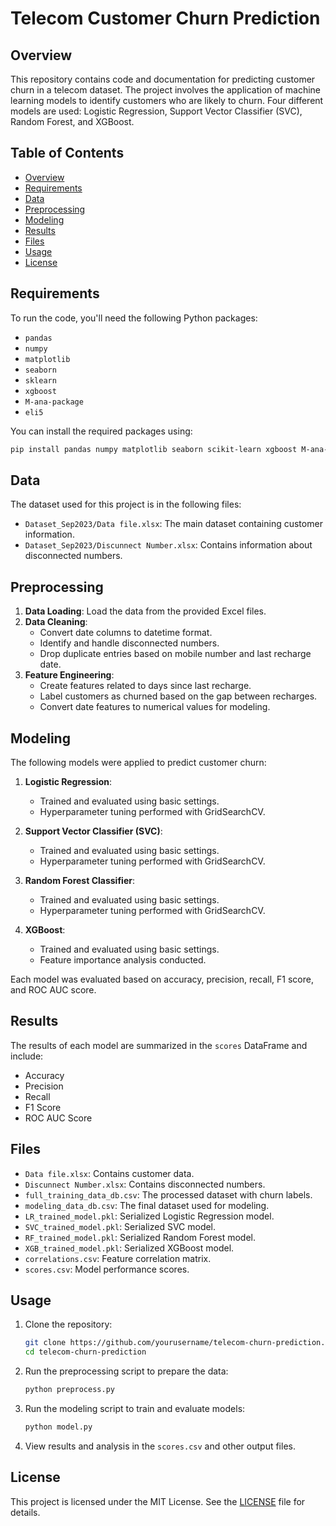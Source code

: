 # Telecom Customer Churn Prediction

## Overview

This repository contains code and documentation for predicting customer churn in a telecom dataset. The project involves the application of machine learning models to identify customers who are likely to churn. Four different models are used: Logistic Regression, Support Vector Classifier (SVC), Random Forest, and XGBoost.

## Table of Contents

- [Overview](#overview)
- [Requirements](#requirements)
- [Data](#data)
- [Preprocessing](#preprocessing)
- [Modeling](#modeling)
- [Results](#results)
- [Files](#files)
- [Usage](#usage)
- [License](#license)

## Requirements

To run the code, you'll need the following Python packages:

- `pandas`
- `numpy`
- `matplotlib`
- `seaborn`
- `sklearn`
- `xgboost`
- `M-ana-package`
- `eli5`

You can install the required packages using:

```bash
pip install pandas numpy matplotlib seaborn scikit-learn xgboost M-ana-package eli5
```

## Data

The dataset used for this project is in the following files:

- `Dataset_Sep2023/Data file.xlsx`: The main dataset containing customer information.
- `Dataset_Sep2023/Discunnect Number.xlsx`: Contains information about disconnected numbers.

## Preprocessing

1. **Data Loading**: Load the data from the provided Excel files.
2. **Data Cleaning**:
   - Convert date columns to datetime format.
   - Identify and handle disconnected numbers.
   - Drop duplicate entries based on mobile number and last recharge date.
3. **Feature Engineering**:
   - Create features related to days since last recharge.
   - Label customers as churned based on the gap between recharges.
   - Convert date features to numerical values for modeling.

## Modeling

The following models were applied to predict customer churn:

1. **Logistic Regression**:
   - Trained and evaluated using basic settings.
   - Hyperparameter tuning performed with GridSearchCV.
   
2. **Support Vector Classifier (SVC)**:
   - Trained and evaluated using basic settings.
   - Hyperparameter tuning performed with GridSearchCV.
   
3. **Random Forest Classifier**:
   - Trained and evaluated using basic settings.
   - Hyperparameter tuning performed with GridSearchCV.
   
4. **XGBoost**:
   - Trained and evaluated using basic settings.
   - Feature importance analysis conducted.

Each model was evaluated based on accuracy, precision, recall, F1 score, and ROC AUC score.

## Results

The results of each model are summarized in the `scores` DataFrame and include:

- Accuracy
- Precision
- Recall
- F1 Score
- ROC AUC Score

## Files

- `Data file.xlsx`: Contains customer data.
- `Discunnect Number.xlsx`: Contains disconnected numbers.
- `full_training_data_db.csv`: The processed dataset with churn labels.
- `modeling_data_db.csv`: The final dataset used for modeling.
- `LR_trained_model.pkl`: Serialized Logistic Regression model.
- `SVC_trained_model.pkl`: Serialized SVC model.
- `RF_trained_model.pkl`: Serialized Random Forest model.
- `XGB_trained_model.pkl`: Serialized XGBoost model.
- `correlations.csv`: Feature correlation matrix.
- `scores.csv`: Model performance scores.

## Usage

1. Clone the repository:

   ```bash
   git clone https://github.com/yourusername/telecom-churn-prediction.git
   cd telecom-churn-prediction
   ```

2. Run the preprocessing script to prepare the data:

   ```bash
   python preprocess.py
   ```

3. Run the modeling script to train and evaluate models:

   ```bash
   python model.py
   ```

4. View results and analysis in the `scores.csv` and other output files.

## License

This project is licensed under the MIT License. See the [LICENSE](LICENSE) file for details.
